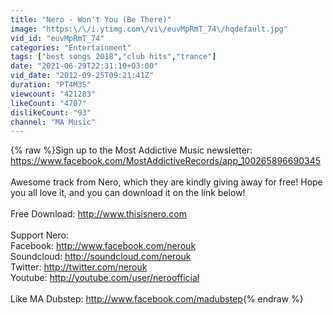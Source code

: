 ```yaml
---
title: "Nero - Won't You (Be There)"
image: "https:\/\/i.ytimg.com\/vi\/euvMpRmT_74\/hqdefault.jpg"
vid_id: "euvMpRmT_74"
categories: "Entertainment"
tags: ["best songs 2018","club hits","trance"]
date: "2021-06-29T22:31:10+03:00"
vid_date: "2012-09-25T09:21:41Z"
duration: "PT4M3S"
viewcount: "421283"
likeCount: "4707"
dislikeCount: "93"
channel: "MA Music"
---
```

{% raw %}Sign up to the Most Addictive Music newsletter: <a rel="nofollow" target="blank" href="https://www.facebook.com/MostAddictiveRecords/app_100265896690345">https://www.facebook.com/MostAddictiveRecords/app_100265896690345</a><br /><br />Awesome track from Nero, which they are kindly giving away for free! Hope you all love it, and  you can download it on the link below!<br /><br />Free Download: <a rel="nofollow" target="blank" href="http://www.thisisnero.com">http://www.thisisnero.com</a><br /><br />Support Nero:<br />Facebook: <a rel="nofollow" target="blank" href="http://www.facebook.com/nerouk">http://www.facebook.com/nerouk</a><br />Soundcloud: <a rel="nofollow" target="blank" href="http://soundcloud.com/nerouk">http://soundcloud.com/nerouk</a><br />Twitter: <a rel="nofollow" target="blank" href="http://twitter.com/nerouk">http://twitter.com/nerouk</a><br />Youtube: <a rel="nofollow" target="blank" href="http://youtube.com/user/neroofficial">http://youtube.com/user/neroofficial</a><br /><br />Like MA Dubstep: <a rel="nofollow" target="blank" href="http://www.facebook.com/madubstep">http://www.facebook.com/madubstep</a>{% endraw %}
